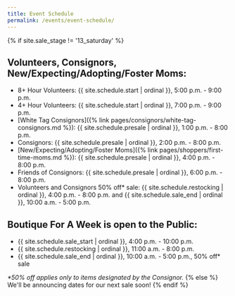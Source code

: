 ```yaml
---
title: Event Schedule
permalink: /events/event-schedule/
---
```


{% if site.sale_stage != '13_saturday' %}
## Volunteers, Consignors, New/Expecting/Adopting/Foster Moms:

* 8+ Hour Volunteers: {{ site.schedule.start | ordinal }}, 5:00 p.m. - 9:00 p.m.
* 4+ Hour Volunteers: {{ site.schedule.start | ordinal }}, 7:00 p.m. - 9:00 p.m.
* [White Tag Consignors]({% link pages/consignors/white-tag-consignors.md %}): {{ site.schedule.presale | ordinal }}, 1:00 p.m. - 8:00 p.m.
* Consignors: {{ site.schedule.presale | ordinal }}, 2:00 p.m. - 8:00 p.m.
* [New/Expecting/Adopting/Foster Moms]({% link pages/shoppers/first-time-moms.md %}): {{ site.schedule.presale | ordinal }}, 4:00 p.m. - 8:00 p.m.
* Friends of Consignors: {{ site.schedule.presale | ordinal }}, 6:00 p.m. - 8:00 p.m.
* Volunteers and Consignors 50% off* sale: {{ site.schedule.restocking | ordinal }}, 4:00 p.m. - 8:00 p.m. and {{ site.schedule.sale_end | ordinal }}, 10:00 a.m. - 5:00 p.m.

## Boutique For A Week is open to the Public:

* {{ site.schedule.sale_start | ordinal }}, 4:00 p.m. - 10:00 p.m.
* {{ site.schedule.restocking | ordinal }}, 11:00 a.m. - 8:00 p.m.
* {{ site.schedule.sale_end | ordinal }}, 10:00 a.m. - 5:00 p.m., 50% off* sale

_*50% off applies only to items designated by the Consignor._
{% else %}
We'll be announcing dates for our next sale soon!
{% endif %}
